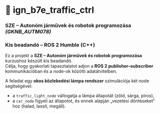 # 🚦 ign_b7e_traffic_ctrl

### SZE – Autonóm járművek és robotok programozása *(GKNB_AUTM078)*  
### Kis beadandó – ROS 2 Humble (C++)

Ez a projekt a **SZE – Autonóm járművek és robotok programozása** kurzushoz készült kis beadandó.  
Célja, hogy gyakorlati tapasztalatot adjon a **ROS 2 publisher–subscriber** kommunikációban és a node-ok közötti adatátvitelben.  

A feladat egy **okos közlekedési lámpa rendszer** szimulációja két node segítségével:  
- a `traffic_light_node` váltogatja a lámpa állapotát (zöld, sárga, piros),  
- a `car_node` figyeli az állapotot, és ennek alapján „vezetési döntéseket” hoz (halad, lassít, megáll).
